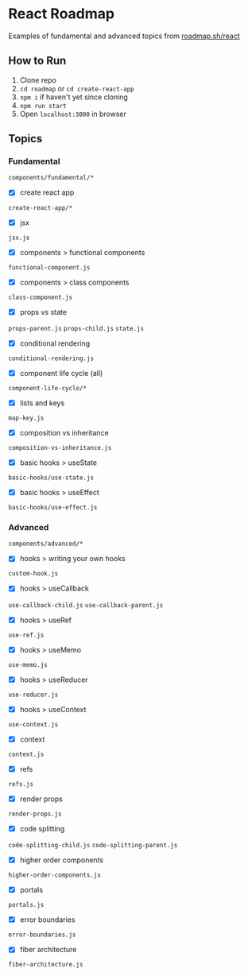 # React Roadmap

Examples of fundamental and advanced topics from [roadmap.sh/react](roadmap.sh/react)

## How to Run

1. Clone repo
2. `cd roadmap` or `cd create-react-app`
3. `npm i` if haven't yet since cloning
4. `npm run start`
5. Open `localhost:3000` in browser

## Topics

### Fundamental
`components/fundamental/*`

* [x] create react app

`create-react-app/*`

* [x] jsx

`jsx.js`

* [x] components > functional components

`functional-component.js`

* [x] components > class components

`class-component.js`

* [x] props vs state

`props-parent.js` `props-child.js` `state.js`

* [x] conditional rendering

`conditional-rendering.js`

* [x] component life cycle (all)

`component-life-cycle/*`

* [x] lists and keys

`map-key.js`

* [x] composition vs inheritance

`composition-vs-inheritance.js`

* [x] basic hooks > useState

`basic-hooks/use-state.js`

* [x] basic hooks > useEffect

`basic-hooks/use-effect.js`

### Advanced
`components/advanced/*`

* [x] hooks > writing your own hooks

`custom-hook.js`

* [x] hooks > useCallback

`use-callback-child.js` `use-callback-parent.js`

* [x] hooks > useRef

`use-ref.js`

* [x] hooks > useMemo

`use-memo.js`

* [x] hooks > useReducer

`use-reducer.js`

* [x] hooks > useContext

`use-context.js`

* [x] context

`context.js`

* [x] refs

`refs.js`

* [x] render props

`render-props.js`

* [x] code splitting

`code-splitting-child.js` `code-splitting-parent.js`

* [x] higher order components

`higher-order-components.js`

* [x] portals

`portals.js`

* [x] error boundaries

`error-boundaries.js`

* [x] fiber architecture

`fiber-architecture.js`
